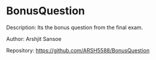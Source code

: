 # BonusQuestion
Description: Its the bonus question from the final exam.

Author: Arshjit Sansoe

Repository: https://github.com/ARSH5588/BonusQuestion
